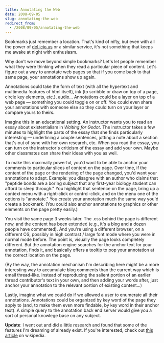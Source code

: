 ```yaml
---
title: Annotating the Web
date: 2008-09-05
slug: annotating-the-web
redirect_from:
  - /2008/09/05/annotating-the-web
---
```


Bookmarks just remember a location. That's kind of nifty, but even with all the power of <a target="del" href="http://del.icio.us">del.icio.us</a> or a similar service, it's not something that keeps me awake at night with enthusiasm.

Why don't we move beyond simple bookmarks? Let's let people remember what they were thinking when they read a particular piece of content. Let's figure out a way to annotate web pages so that if you come back to that same page, your annotations show up again.

Annotations could take the form of text (with all the hypertext and multimedia features of html itself), ink (to scribble or draw on top of a page, circle key elements, etc.), audio... Annotations could be a layer on top of a web page &mdash; something you could toggle on or off. You could even share your annotations with someone else so they could turn on your layer or compare yours to theirs.

Imagine this in an educational setting. An instructor wants you to read an essay about existentialism in <cite>Waiting for Godot</cite>. The instructor takes a few minutes to highlight the parts of the essay that she finds particularly interesting &mdash; underlining a couple sentences, jotting a note about a section that's out of sync with her own research, etc. When you read the essay, you can turn on the instructor's criticism of the essay and add your own. Maybe other classmates can share their ideas with you as well.

To make this maximally powerful, you'd want to be able to anchor your comments to particular slices of content on the page. Over time, if the content of the page or the rendering of the page changed, you'd want your annotations to adapt. Example: you disagree with an author who claims that "peptide bonds are a boring subject that any first-year biology student can afford to sleep through." You highlight that sentence on the page, bring up a context menu with a right-click or control-click, and on the menu one of the options is "annotate." You create your annotation much the same way you'd create a bookmark. (You could also anchor annotations to graphics or other elements on the page pretty easily.)

You visit the same page 3 weeks later. The .css behind the page is different now, and the content has been extended (e.g., it's a blog and a dozen people have commented). And you're using a different browser, on a different OS, possibly in high contrast / large font mode where you were in normal mode before. The point is, visually the page looks completely different. But the annotation engine searches for the anchor text for your annotation, finds it, and basically offers a tooltip to pop your annotation at the correct location on the page.

(By the way, the annotation mechanism I'm describing here might be a more interesting way to accumulate blog comments than the current way which is email thread-like. Instead of reproducing the salient portion of an earlier thread contributor's text in your own, and then adding your words after, just anchor your annotation to the relevant portion of existing content...)

Lastly, imagine what we could do if we allowed a user to enumerate all their annotations. Annotations could be organized by key word of the page they apply to (and, to make them even more findable, by key word in their anchor text). A simple query to the annotation back end server would give you a sort of personal knowlege base on any subject.

<b>Update</b>: I went out and did a little research and found that some of the features I'm dreaming of already exist. If you're interested, check out <a target="wikipedia" href="http://en.wikipedia.org/wiki/Web_annotation">this article</a> on wikipedia.